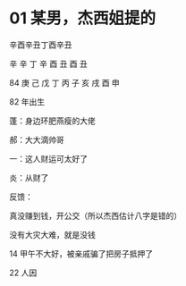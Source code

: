 # 01 某男，杰西姐提的

辛酉辛丑丁酉辛丑


辛 辛 丁 辛
酉 丑 酉 丑

84
庚 己 戊 丁 丙
子 亥 戌 酉 申


82 年出生


蓬：身边环肥燕瘦的大佬

郝：大大滴帅哥

一：这人财运可太好了

炎：从财了






反馈：

真没赚到钱，开公交（所以杰西估计八字是错的）

没有大灾大难，就是没钱

14 甲午不大好，被亲戚骗了把房子抵押了

22 人因